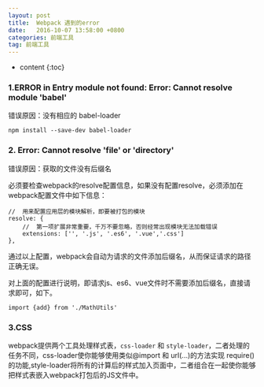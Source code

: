 ```yaml
---
layout: post
title:  Webpack 遇到的error
date:   2016-10-07 13:58:00 +0800
categories: 前端工具
tag: 前端工具
---
```


* content
{:toc}

### 1.ERROR in Entry module not found: Error: Cannot resolve module 'babel'

错误原因：没有相应的 babel-loader

	npm install --save-dev babel-loader

### 2. Error: Cannot resolve 'file' or 'directory'

错误原因：获取的文件没有后缀名

必须要检查webpack的resolve配置信息，如果没有配置resolve，必须添加在webpack配置文件中如下信息：
```
//  用来配置应用层的模块解析，即要被打包的模块
resolve: {
    //  第一项扩展非常重要，千万不要忽略，否则经常出现模块无法加载错误
    extensions: ['', '.js', '.es6', '.vue','.css']
},
```
通过以上配置，webpack会自动为请求的文件添加后缀名，从而保证请求的路径正确无误。

对上面的配置进行说明，即请求js、es6、vue文件时不需要添加后缀名，直接请求即可，如下。

	import {add} from './MathUtils'

### 3.CSS
webpack提供两个工具处理样式表，`css-loader` 和 `style-loader`，二者处理的任务不同，css-loader使你能够使用类似@import 和 url(...)的方法实现 require()的功能,style-loader将所有的计算后的样式加入页面中，二者组合在一起使你能够把样式表嵌入webpack打包后的JS文件中。
